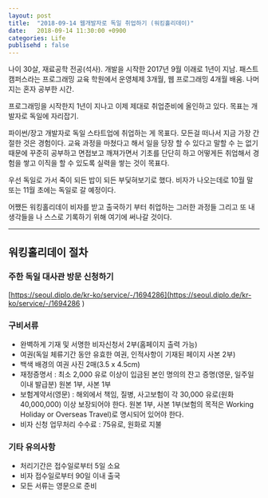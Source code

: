 ```yaml
---
layout: post
title:  "2018-09-14 웹개발자로 독일 취업하기 (워킹홀리데이)"
date:   2018-09-14 11:30:00 +0900
categories: Life
publisehd : false
---
```


나이 30살, 재료공학 전공(석사). 개발을 시작한 2017년 9월 이래로 1년이 지남. 패스트캠퍼스라는 프로그래밍 교육 학원에서 운영체제 3개월, 웹 프로그래밍 4개월 배움. 나머지는 혼자 공부한 시간.

프로그래밍을 시작한지 1년이 지나고 이제 제대로 취업준비에 올인하고 있다. 목표는 개발자로 독일에 자리잡기.

파이썬/장고 개발자로 독일 스타트업에 취업하는 게 목표다. 모든걸 떠나서 지금 가장 간절한 것은 경험이다. 교육 과정을 마쳤다고 해서 일을 당장 할 수 있다고 말할 수 는 없기 때문에 꾸준히 공부하고 면접보고 깨져가면서 기초를 단단히 하고 어떻게든 취업해서 경험을 쌓고 이직을 할 수 있도록 실력을 쌓는 것이 목표다.

우선 독일로 가서 죽이 되든 밥이 되든 부딫혀보기로 했다. 비자가 나오는데로 10월 말 또는 11월 초에는 독일로 갈 예정이다. 

어쨌든 워킹홀리데이 비자를 받고 출국하기 부터 취업하는 그러한 과정들 그리고 또 내 생각들을 나 스스로 기록하기 위해 여기에 써나갈 것이다. 

---

## 워킹홀리데이 절차

### 주한 독일 대사관 방문 신청하기

[https://seoul.diplo.de/kr-ko/service/-/1694286](https://seoul.diplo.de/kr-ko/service/-/1694286
)

### 구비서류

- 완벽하게 기재 및 서명한 비자신청서 2부(홈페이지 출력 가능)
- 여권(독일 체류기간 동안 유효한 여권, 인적사항이 기재된 페이지 사본 2부)
- 백색 배경의 여권 사진 2매(3.5 x 4.5cm)
- 재정증명서 : 최소 2,000 유로 이상이 입금된 본인 명의의 잔고 증명(영문, 일주일 이내 발급분) 원본 1부, 사본 1부
- 보험계약서(영문) : 해외에서 책임, 질병, 사고보험이 각 30,000 유로(원화 40,000,000) 이상 보장되어야 한다. 원본 1부, 사본 1부(보험의 목적은 Working Holiday or Overseas Travel)로 명시되어 있어야 한다.
- 비자 신청 업무처리 수수료 : 75유로, 원화로 지불

### 기타 유의사항
- 처리기간은 접수일로부터 5일 소요
- 비자 접수일로부터 90일 이내 출국
- 모든 서류는 영문으로 준비





